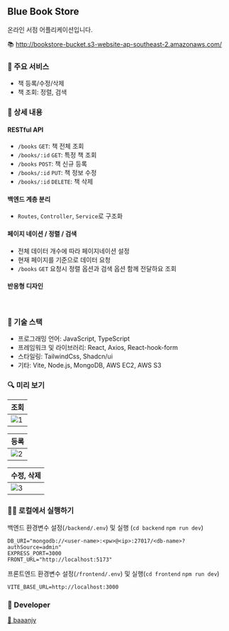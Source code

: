 ## Blue Book Store

온라인 서점 어플리케이션입니다. <br/>

📚 http://bookstore-bucket.s3-website-ap-southeast-2.amazonaws.com/


### 📌 주요 서비스
- 책 등록/수정/삭제
- 책 조회: 정렬, 검색
  
### 📄 상세 내용
#### RESTful API
- `/books` `GET`: 책 전체 조회
- `/books/:id` `GET`: 특정 책 조회
- `/books` `POST`: 책 신규 등록
- `/books/:id` `PUT`: 책 정보 수정
- `/books/:id` `DELETE`: 책 삭제
#### 백엔드 계층 분리
- `Routes`, `Controller`, `Service`로 구조화
#### 페이지 네이션 / 정렬 / 검색
- 전체 데이터 개수에 따라 페이지네이션 설정
- 현재 페이지를 기준으로 데이터 요청
- `/books` `GET` 요청시 정렬 옵션과 검색 옵션 함께 전달하요 조회
#### 반응형 디자인


<br/>

### 🔧 기술 스택
- 프로그래밍 언어: JavaScript, TypeScript
- 프레임워크 및 라이브러리: React, Axios, React-hook-form
- 스타일링: TailwindCss, Shadcn/ui
- 기타: Vite, Node.js, MongoDB, AWS EC2, AWS S3

### 🔍 미리 보기

|조회|
|---|
|![1](https://github.com/user-attachments/assets/4349c6ab-c91e-4049-ae1e-eaea4e8b54bb)|

|등록|
|---|
|![2](https://github.com/user-attachments/assets/1b4ddc74-fd81-486b-9209-84e9344894aa)|

|수정, 삭제|
|-------|
|![3](https://github.com/user-attachments/assets/75a0e9ee-ca8e-47b9-9c8a-8836bf2ff5b9)|

### 🧑‍💻 로컬에서 실행하기
백엔드 환경변수 설정(`/backend/.env`) 및 실행 (`cd backend` `npm run dev`)
```
DB_URI="mongodb://<user-name>:<pw>@<ip>:27017/<db-name>?authSource=admin"
EXPRESS_PORT=3000
FRONT_URL="http://localhost:5173"
```
프론트엔드 환경변수 설정(`/frontend/.env`) 및 실행(`cd frontend` `npm run dev`)
```
VITE_BASE_URL=http://localhost:3000
```

### 👤 Developer
<a href="https://github.com/baaanjy"> 🔗 baaanjy</a>
